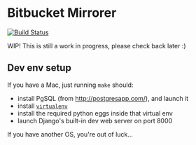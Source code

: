 # Bitbucket Mirrorer

[![Build Status](https://travis-ci.org/wk8/bitbucketmirrorer.svg?branch=master)](https://travis-ci.org/wk8/bitbucketmirrorer)

WIP! This is still a work in progress, please check back later :)

## Dev env setup

If you have a Mac, just running `make` should:

* install PgSQL (from http://postgresapp.com/), and launch it
* install [`virtualenv`](https://virtualenv.readthedocs.org/en/latest/)
* install the required python eggs inside that virtual env
* launch Django's built-in dev web server on port 8000

If you have another OS, you're out of luck...
